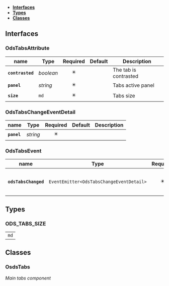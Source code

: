 * [**Interfaces**](#interfaces)
* [**Types**](#types)
* [**Classes**](#classes)

## Interfaces

### OdsTabsAttribute
|name | Type | Required | Default | Description|
|---|---|:---:|---|---|
|**`contrasted`** | _boolean_ | ✴️ |  | The tab is contrasted|
|**`panel`** | _string_ | ✴️ |  | Tabs active panel|
|**`size`** | `md` | ✴️ |  | Tabs size|

### OdsTabsChangeEventDetail
|name | Type | Required | Default | Description|
|---|---|:---:|---|---|
|**`panel`** | _string_ | ✴️ |  | |

### OdsTabsEvent
|name | Type | Required | Default | Description|
|---|---|:---:|---|---|
|**`odsTabsChanged`** | `EventEmitter<OdsTabsChangeEventDetail>` | ✴️ |  | The selected tab changed|

## Types

### ODS_TABS_SIZE
|  |
|:---:|
| `md` |

## Classes

### OsdsTabs
_Main tabs component_
